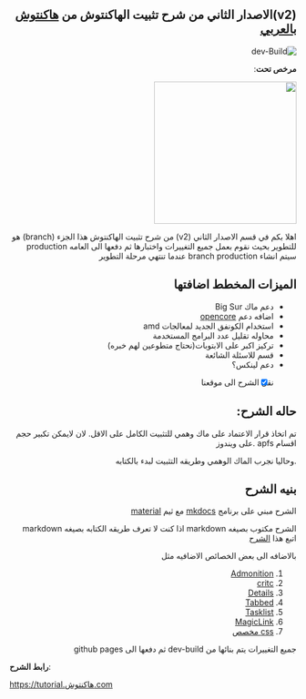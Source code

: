 <div dir="rtl">
  
## (v2)الاصدار الثاني من شرح تثبيت الهاكنتوش من [هاكنتوش بالعربي](هاكنتوش.com)

![dev-Build](https://github.com/ARhackintosh/ARtutorial/workflows/dev-Build/badge.svg)

**مرخص تحت**:

<img src="https://topologic.app/wp-content/uploads/2019/01/AGPLv3-Logo.png"  width="250">


اهلا بكم في قسم الاصدار الثاني (v2) من شرح تثبيت الهاكنتوش
هذا الجزء (branch) هو للتطوير 
بحيث نقوم بعمل جميع التغييرات واختبارها ثم دفعها الى العامه production
سيتم انشاء branch production عندما تنتهي مرحلة التطوير

## الميزات المخطط اضافتها
- دعم ماك Big Sur
- اضافه دعم [opencore](https://github.com/acidanthera/OpenCorePkg)
- استخدام الكونفق الجديد لمعالجات amd
- محاوله تقليل عدد البرامج المستخدمة
- تركيز اكبر على الابتوبات(نحتاج متطوعين لهم خبره)
- قسم للاسئلة الشائعة
- دعم لينكس؟
* [x] نقل الشرح الى موقعنا

## حاله الشرح:
تم اتخاذ قرار الاعتماد على ماك وهمي  للتثبيت الكامل على الاقل.
لان لايمكن تكبير حجم اقسام apfs .على ويندوز 

.وحاليا نجرب الماك الوهمي وطريقه التثبيت لبدء بالكتابه


## بنيه الشرح
الشرح مبني على برنامج [mkdocs](https://github.com/mkdocs/mkdocs/)
مع ثيم [material](https://github.com/squidfunk/mkdocs-material)

الشرح مكتوب بصيغه markdown
اذا كنت لا تعرف طريقه الكتابه بصيغه markdown اتبع هذا [الشرح](https://academy.hsoub.com/apps/productivity/%D9%83%D9%8A%D9%81-%D8%AA%D9%83%D8%AA%D8%A8-%D8%A8%D8%B5%D9%8A%D8%BA%D8%A9-%D9%85%D8%A7%D8%B1%D9%83%D8%AF%D8%A7%D9%88%D9%86-%D8%A8%D8%A8%D8%B3%D8%A7%D8%B7%D8%A9-r290/) 

بالاضافه الى بعض الخصائص الاضافيه مثل

1. [Admonition](https://squidfunk.github.io/mkdocs-material/extensions/admonition/)
2. [critc](https://squidfunk.github.io/mkdocs-material/extensions/pymdown/#critic)
3. [Details](https://squidfunk.github.io/mkdocs-material/extensions/pymdown/#details)
4. [Tabbed](https://squidfunk.github.io/mkdocs-material/extensions/pymdown/#tabbed)
5. [Tasklist](https://squidfunk.github.io/mkdocs-material/extensions/pymdown/#tasklist)
6. [MagicLink](https://squidfunk.github.io/mkdocs-material/extensions/pymdown/#magiclink)
7. [css مخصص](./docs/extra.css)

جميع التغييرات يتم بنائها من dev-build ثم دفعها الى github pages

</div>

**رابط الشرح**:

https://tutorial.هاكنتوش.com

